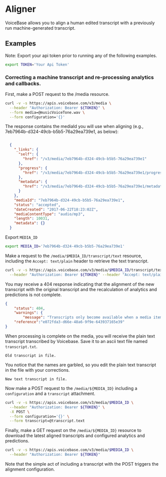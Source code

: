 # Aligner

VoiceBase allows you to align a human edited transcript with a previously run machine-generated transcript.  

## Examples

Note: Export your api token prior to running any of the following examples.

```bash
export TOKEN='Your Api Token'
```

### Correcting a machine transcript and re-processing analytics and callbacks.

First, make a POST request to the /media resource.

```bash
curl -v -s https://apis.voicebase.com/v3/media \
  --header "Authorization: Bearer ${TOKEN}" \
  --form media=@musicVoiceTone.wav \
  --form configuration='{}'

```

The response contains the mediaId you will use when aligning (e.g., 7eb7964b-d324-49cb-b5b5-76a29ea739e1, as below):

```json

  {
    "_links": {
      "self": {
        "href": "/v3/media/7eb7964b-d324-49cb-b5b5-76a29ea739e1"
      },
      "progress": {
        "href": "/v3/media/7eb7964b-d324-49cb-b5b5-76a29ea739e1/progress"
      },
      "metadata": {
        "href": "/v3/media/7eb7964b-d324-49cb-b5b5-76a29ea739e1/metadata"
      }
    },
    "mediaId": "7eb7964b-d324-49cb-b5b5-76a29ea739e1",
    "status": "accepted",
    "dateCreated": "2017-06-22T18:23:02Z",
    "mediaContentType": "audio/mp3",
    "length": 10031,
    "metadata": {}
  }

```


Export `MEDIA_ID`

```bash
export MEDIA_ID='7eb7964b-d324-49cb-b5b5-76a29ea739e1'
```

Make a request to the `/media/$MEDIA_ID/transcript/text` resource, including the `Accept: text/plain` header to retrieve the text transcript.

```bash
curl -v -s https://apis.voicebase.com/v3/media/$MEDIA_ID/transcript/text \
  --header "Authorization: Bearer ${TOKEN}" --header "Accept: text/plain"

```

You may receive a 404 response indicating that the alignment of the new transcript with the original transcript and the recalculation of analytics and predictions is not complete.

```json
{
    "status": 404,
    "warnings": {
        "message": "Transcripts only become available when a media item has status finished."},
    "reference":"e072fda3-d66e-48a6-9f9e-643937165e39"
}

```

When processing is complete on the media, you will receive the plain text transcript transcribed by Voicebase.  Save it to an ascii text file named `transcript.txt`.  

```
Old transcript in file.
```

You notice that the names are garbled, so you edit the plain text transcript in the file with your corrections.

```
New text transcript in file.
```


Now make a POST request to the `/media/${MEDIA_ID}` including a `configuration` and a `transcript` attachment.


```bash
curl -v -s https://apis.voicebase.com/v3/media/$MEDIA_ID \
  --header "Authorization: Bearer ${TOKEN}" \
  -X POST \
  --form configuration='{}' \
  --form transcript=@transcript.text
```

Finally, make a GET request on the `/media/${MEDIA_ID}` resource to download the latest aligned transcripts and configured analytics and predictions.

```bash
curl -v -s https://apis.voicebase.com/v3/media/$MEDIA_ID \
  --header "Authorization: Bearer ${TOKEN}"
```

Note that the simple act of including a transcript with the POST triggers the alignment configuration.
